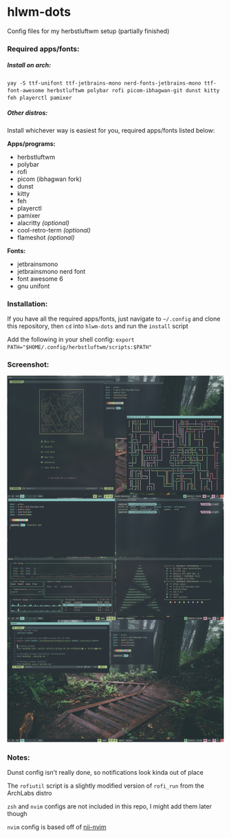 # hlwm-dots
Config files for my herbstluftwm setup (partially finished)

### Required apps/fonts:

##### Install on arch:

`yay -S ttf-unifont ttf-jetbrains-mono nerd-fonts-jetbrains-mono ttf-font-awesome herbstluftwm polybar rofi picom-ibhagwan-git dunst kitty feh playerctl pamixer`

##### Other distros:

Install whichever way is easiest for you, required apps/fonts listed below:

**Apps/programs:**

- herbstluftwm
- polybar
- rofi
- picom (ibhagwan fork)
- dunst
- kitty
- feh
- playerctl
- pamixer
- alacritty *(optional)*
- cool-retro-term *(optional)*
- flameshot *(optional)*

**Fonts:**

- jetbrainsmono
- jetbrainsmono nerd font
- font awesome 6
- gnu unifont

### Installation:

If you have all the required apps/fonts, just navigate to `~/.config` and clone this repository, then `cd` into `hlwm-dots` and run the `install` script

Add the following in your shell config: `export PATH="$HOME/.config/herbstluftwm/scripts:$PATH"`

### Screenshot:

![screenshot](herbstluft_rice.png "Screenshot of my rice")

### Notes:

Dunst config isn't really done, so notifications look kinda out of place

The `rofiutil` script is a slightly modified version of `rofi_run` from the ArchLabs distro

`zsh` and `nvim` configs are not included in this repo, I might add them later though

`nvim` config is based off of [nii-nvim](https://github.com/Theory-Of-Everything/nii-nvim)
